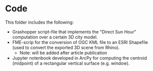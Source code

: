 # Code
This folder includes the following:

- Grashopper script-file that implements the "Direct Sun Hour" computation over a certain 3D city model.
- FME-scrip for the conversion of OGC KML file to an ESRI Shapefile (used to convert the exported 3D scene from Rhino). 
  - Note: will be added after article publication
- Jupyter notenbook developed in ArcPy for computing the centroid (midpoint) of a rectangular vertical surface (e.g. window).

